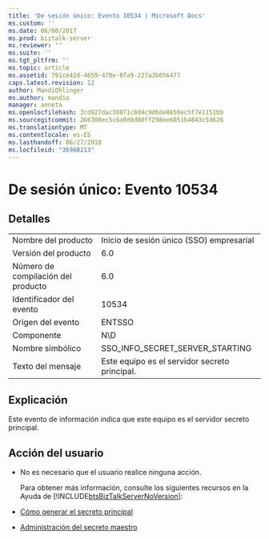 ```yaml
---
title: 'De sesión único: Evento 10534 | Microsoft Docs'
ms.custom: ''
ms.date: 06/08/2017
ms.prod: biztalk-server
ms.reviewer: ''
ms.suite: ''
ms.tgt_pltfrm: ''
ms.topic: article
ms.assetid: 791ce42d-4659-478e-8fa9-227a3b056477
caps.latest.revision: 12
author: MandiOhlinger
ms.author: mandia
manager: anneta
ms.openlocfilehash: 3cd927dac38871c8d4c9d6de8650ec5f7e1151bb
ms.sourcegitcommit: 266308ec5c6a9d8d80ff298ee6051b4843c5d626
ms.translationtype: MT
ms.contentlocale: es-ES
ms.lasthandoff: 06/27/2018
ms.locfileid: "36968213"
---
```

# <a name="single-sign-on-event-10534"></a>De sesión único: Evento 10534
## <a name="details"></a>Detalles  

|||  
|-|-|  
|Nombre del producto|Inicio de sesión único (SSO) empresarial|  
|Versión del producto|6.0|  
|Número de compilación del producto|6.0|  
|Identificador del evento|10534|  
|Origen del evento|ENTSSO|  
|Componente|N\D|  
|Nombre simbólico|SSO_INFO_SECRET_SERVER_STARTING|  
|Texto del mensaje|Este equipo es el servidor secreto principal.|  

## <a name="explanation"></a>Explicación  
 Este evento de información indica que este equipo es el servidor secreto principal.  

## <a name="user-action"></a>Acción del usuario  

- No es necesario que el usuario realice ninguna acción.  

  Para obtener más información, consulte los siguientes recursos en la Ayuda de [!INCLUDE[btsBizTalkServerNoVersion](../includes/btsbiztalkservernoversion-md.md)]:  

- [Cómo generar el secreto principal](../core/how-to-generate-the-master-secret.md)  

- [Administración del secreto maestro](../core/managing-the-master-secret.md)

